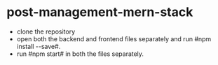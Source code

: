 # post-management-mern-stack
 - clone the repository
 - open both the backend and frontend files separately and run #npm install --save#.
 - run #npm start# in both the files separately.
